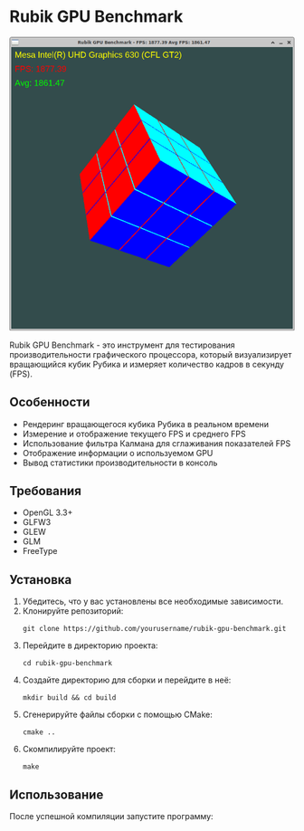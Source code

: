 # Rubik GPU Benchmark

![Rubik GPU Benchmark Screenshot](screenprj.png)

Rubik GPU Benchmark - это инструмент для тестирования производительности графического процессора, который визуализирует вращающийся кубик Рубика и измеряет количество кадров в секунду (FPS).

## Особенности

- Рендеринг вращающегося кубика Рубика в реальном времени
- Измерение и отображение текущего FPS и среднего FPS
- Использование фильтра Калмана для сглаживания показателей FPS
- Отображение информации о используемом GPU
- Вывод статистики производительности в консоль

## Требования

- OpenGL 3.3+
- GLFW3
- GLEW
- GLM
- FreeType

## Установка

1. Убедитесь, что у вас установлены все необходимые зависимости.
2. Клонируйте репозиторий:
   ```
   git clone https://github.com/yourusername/rubik-gpu-benchmark.git
   ```
3. Перейдите в директорию проекта:
   ```
   cd rubik-gpu-benchmark
   ```
4. Создайте директорию для сборки и перейдите в неё:
   ```
   mkdir build && cd build
   ```
5. Сгенерируйте файлы сборки с помощью CMake:
   ```
   cmake ..
   ```
6. Скомпилируйте проект:
   ```
   make
   ```

## Использование

После успешной компиляции запустите программу:

